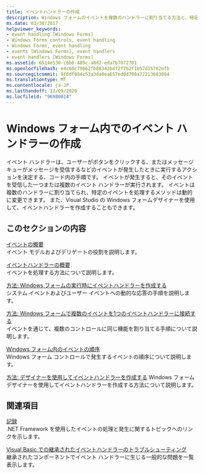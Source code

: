 ```yaml
---
title: イベントハンドラーの作成
description: Windows フォームのイベントを複数のハンドラーに割り当てる方法と、特定のイベントを処理するメソッドを動的に変更する方法について説明します。
ms.date: 03/30/2017
helpviewer_keywords:
- event handling [Windows Forms]
- Windows Forms controls, event handling
- Windows Forms, event handling
- events [Windows Forms], event handlers
- event handlers [Windows Forms]
ms.assetid: 6514e530-c6b8-489c-a8d2-eda7b7072701
ms.openlocfilehash: e4c60c79862fb88342b4f2f7b2f1b57d15782efb
ms.sourcegitcommit: 9f6df084c53a3da0ea657ed0d708a72213683084
ms.translationtype: MT
ms.contentlocale: ja-JP
ms.lasthandoff: 12/09/2020
ms.locfileid: "96980014"
---
```

# <a name="creating-event-handlers-in-windows-forms"></a>Windows フォーム内でのイベント ハンドラーの作成

イベント ハンドラーは、ユーザーがボタンをクリックする、またはメッセージ キューがメッセージを受信するなどのイベントが発生したときに実行するアクションを決定する、コード内の手順です。 イベントが発生すると、そのイベントを受信した一つまたは複数のイベント ハンドラーが実行されます。 イベントは複数のハンドラーに割り当てられ、特定のイベントを処理するメソッドは動的に変更できます。 また、Visual Studio の Windows フォームデザイナーを使用して、イベントハンドラーを作成することもできます。

## <a name="in-this-section"></a>このセクションの内容

 [イベントの概要](events-overview-windows-forms.md)\
 イベント モデルおよびデリゲートの役割を説明します。

 [イベントハンドラーの概要](event-handlers-overview-windows-forms.md)\
 イベントを処理する方法について説明します。

 [方法: Windows フォームの実行時にイベントハンドラーを作成する](how-to-create-event-handlers-at-run-time-for-windows-forms.md)\
 システム イベントおよびユーザー イベントへの動的な応答の手順を説明します。

 [方法: Windows フォームで複数のイベントを1つのイベントハンドラーに接続する](how-to-connect-multiple-events-to-a-single-event-handler-in-windows-forms.md)\
 イベントを通じて、複数のコントロールに同じ機能を割り当てる手順について説明します。

 [Windows フォーム内のイベントの順序](order-of-events-in-windows-forms.md)\
 Windows フォーム コントロールで発生するイベントの順序について説明します。

 [方法: デザイナーを使用してイベントハンドラーを作成する](/previous-versions/visualstudio/visual-studio-2010/zwwsdtbk(v=vs.100)) Windows フォームデザイナーを使用してイベントハンドラーを作成する方法について説明します。

## <a name="related-sections"></a>関連項目

 [記録](/dotnet/standard/events/index)\
 .NET Framework を使用したイベントの処理と発生に関するトピックへのリンクを示します。

 [Visual Basic での継承されたイベントハンドラーのトラブルシューティング](/dotnet/visual-basic/programming-guide/language-features/events/troubleshooting-inherited-event-handlers)\
 継承されたコンポーネントでイベント ハンドラーに生じる一般的な問題を一覧表示します。
